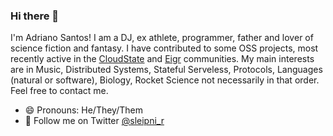 ### Hi there 👋

I'm Adriano Santos! I am a DJ, ex athlete, programmer, father and lover of science fiction and fantasy. I have contributed to some OSS projects, most recently active in the [CloudState](https://github.com/cloudstateio/cloudstate) and [Eigr](https://eigr.io/) communities. My main interests are in Music, Distributed Systems, Stateful Serveless, Protocols, Languages (natural or software), Biology, Rocket Science not necessarily in that order.
Feel free to contact me.

- 😄 Pronouns: He/They/Them
- 🐥 Follow me on Twitter [@sleipni_r](https://twitter.com/sleipni_r/)
